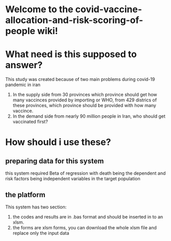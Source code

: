 # Welcome to the covid-vaccine-allocation-and-risk-scoring-of-people wiki!
# What need is this supposed to answer?
This study was created because of two main problems during covid-19 pandemic in iran
1. In the supply side from 30 provinces which province should get how many vaccinces provided by importing or WHO, from 429 districs of these provinces, which province should be provided with how many vaccince.
2. In the demand side from nearly 90 million people in Iran, who should get vaccinated first?


# How should i use these?
## preparing data for this system
this system required Beta of regression with death being the dependent and risk factors being independent variables in the target population
## the platform
This system has two section:
1. the codes and results  are in .bas format and should be inserted in to an xlsm.
2. the forms are xlsm forms, you can download the whole xlsm file and replace only the input data
